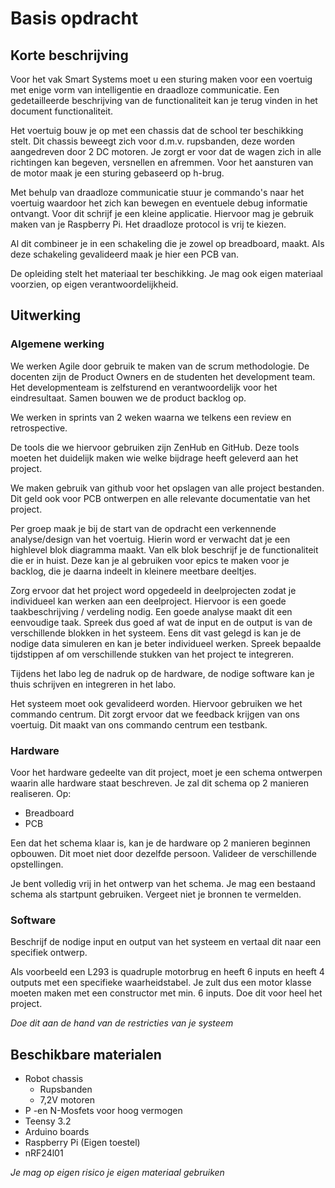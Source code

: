 # Basis opdracht

## Korte beschrijving

Voor het vak Smart Systems moet u een sturing maken voor een voertuig met enige
vorm van intelligentie en draadloze communicatie. Een gedetailleerde
beschrijving van de functionaliteit kan je terug vinden in het document
functionaliteit.


Het voertuig bouw je op met een chassis dat de school ter beschikking stelt. Dit
chassis beweegt zich voor d.m.v. rupsbanden, deze worden aangedreven door 2 DC
motoren. Je zorgt er voor dat de wagen zich in alle richtingen kan begeven,
versnellen en afremmen. Voor het aansturen van de motor maak je een sturing
gebaseerd op h-brug.

Met behulp van draadloze communicatie stuur je commando's naar het voertuig
waardoor het zich kan bewegen en eventuele debug informatie ontvangt. Voor dit
schrijf je een kleine applicatie. Hiervoor mag je gebruik maken van je
Raspberry Pi. Het draadloze protocol is vrij te kiezen.

Al dit combineer je in een schakeling die je zowel op breadboard, maakt. Als
deze schakeling gevalideerd maak je hier een PCB van.

De opleiding stelt het materiaal ter beschikking. Je mag ook eigen materiaal
voorzien, op eigen verantwoordelijkheid.

## Uitwerking

### Algemene werking

We werken Agile door gebruik te maken van de scrum methodologie. De docenten
zijn de Product Owners en de studenten het development team. Het developmenteam
is zelfsturend en verantwoordelijk voor het eindresultaat. Samen bouwen we de
product backlog op.

We werken in sprints van 2 weken waarna we telkens een review en retrospective.

De tools die we hiervoor gebruiken zijn ZenHub en GitHub. Deze tools moeten het
duidelijk maken wie welke bijdrage heeft geleverd aan het project.

We maken gebruik van github voor het opslagen van alle project bestanden. Dit
geld ook voor PCB ontwerpen en alle relevante documentatie van het project.

Per groep maak je bij de start van de opdracht een verkennende analyse/design
van het voertuig. Hierin word er verwacht dat je een highlevel blok diagramma
maakt. Van elk blok beschrijf je de functionaliteit die er in huist. Deze kan
je al gebruiken voor epics te maken voor je backlog, die je daarna indeelt in
kleinere meetbare deeltjes.

Zorg ervoor dat het project word opgedeeld in deelprojecten zodat je
individueel kan werken aan een deelproject.  Hiervoor is een goede
taakbeschrijving / verdeling nodig. Een goede analyse maakt dit een eenvoudige
taak. Spreek dus goed af wat de input en de output is van de verschillende
blokken in het systeem. Eens dit vast gelegd is kan je de nodige data simuleren
en kan je beter individueel werken. Spreek bepaalde tijdstippen af om
verschillende stukken van het project te integreren.

Tijdens het labo leg de nadruk op de hardware, de nodige software kan je thuis
schrijven en integreren in het labo.

Het systeem moet ook gevalideerd worden. Hiervoor gebruiken we het commando
centrum. Dit zorgt ervoor dat we feedback krijgen van ons voertuig. Dit maakt
van ons commando centrum een testbank.

### Hardware 

Voor het hardware gedeelte van dit project, moet je een schema ontwerpen waarin
alle hardware staat beschreven. Je zal dit schema op 2 manieren realiseren. Op:
* Breadboard
* PCB

Een dat het schema klaar is, kan je de hardware op 2 manieren beginnen
opbouwen. Dit moet niet door dezelfde persoon. Valideer de verschillende
opstellingen.

Je bent volledig vrij in het ontwerp van het schema. Je mag een bestaand schema
als startpunt gebruiken. Vergeet niet je bronnen te vermelden.

### Software
Beschrijf de nodige input en output van het systeem en vertaal dit naar een
specifiek ontwerp. 

Als voorbeeld een L293 is quadruple motorbrug en heeft 6 inputs en heeft 4
outputs met een specifieke waarheidstabel. Je zult dus een motor klasse moeten
maken met een constructor met min. 6 inputs. Doe dit voor heel het project.

*Doe dit aan de hand van de restricties van je systeem*


## Beschikbare materialen
* Robot chassis
  * Rupsbanden
  * 7,2V motoren
* P -en N-Mosfets voor hoog vermogen
* Teensy 3.2
* Arduino boards
* Raspberry Pi (Eigen toestel)
* nRF24l01

*Je mag op eigen risico je eigen materiaal gebruiken*
